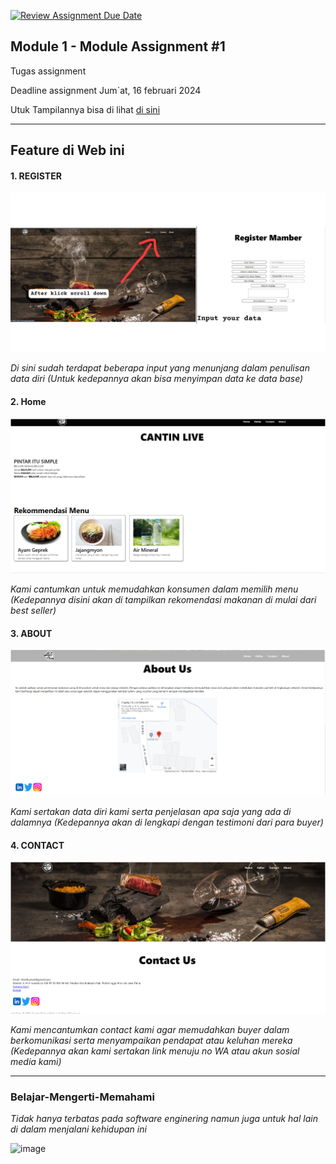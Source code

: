 [![Review Assignment Due Date](https://classroom.github.com/assets/deadline-readme-button-24ddc0f5d75046c5622901739e7c5dd533143b0c8e959d652212380cedb1ea36.svg)](https://classroom.github.com/a/J5s2e_vk)

## Module 1 - Module Assignment #1

Tugas assignment 

Deadline assignment Jum`at, 16 februari 2024

Utuk Tampilannya bisa di lihat [di sini](https://kizfy.netlify.app/)

---

## Feature di Web ini

#### 1. REGISTER
![image](<Asset/image/SS menu register.png>)

_Di sini sudah terdapat beberapa input yang menunjang dalam penulisan data diri_
_(Untuk kedepannya akan bisa menyimpan data ke data base)_

#### 2. Home
![image](<Asset/image/SS Home.png>)

_Kami cantumkan untuk memudahkan konsumen dalam memilih menu_
_(Kedepannya disini akan di tampilkan rekomendasi makanan di mulai dari best seller)_

#### 3. ABOUT
![img](<Asset/image/SS About.png>)

_Kami sertakan data diri kami serta penjelasan apa saja yang ada di dalamnya_
_(Kedepannya akan di lengkapi dengan testimoni dari para buyer)_

#### 4. CONTACT
![img](<Asset/image/SS Contact.png>)

_Kami mencantumkan contact kami agar memudahkan buyer dalam berkomunikasi serta menyampaikan pendapat atau keluhan mereka_
_(Kedepannya akan kami sertakan link menuju no WA atau akun sosial media kami)_

---

### Belajar-Mengerti-Memahami
_Tidak hanya terbatas pada software enginering namun juga untuk hal lain di dalam menjalani kehidupan ini_

![image](https://assets-global.website-files.com/6100d0111a4ed76bc1b9fd54/62a0314f6b81ed970ac67253_coding%20vs%20programmiing.jpg)